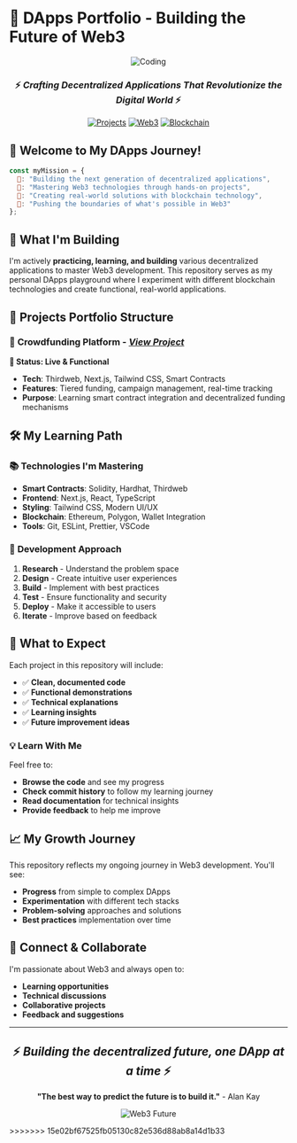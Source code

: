 
# 🚀 DApps Portfolio - Building the Future of Web3

<div align="center">

![Coding](https://media.giphy.com/media/ZVik7pBtu9dNS/giphy.gif)

### ⚡ *Crafting Decentralized Applications That Revolutionize the Digital World* ⚡

[![Projects](https://img.shields.io/badge/🚀-Live_Projects-orange?style=for-the-badge)](https://github.com/RogerZoe/DApps)
[![Web3](https://img.shields.io/badge/🌐-Web3_Enabled-blue?style=for-the-badge)](https://github.com/RogerZoe/DApps)
[![Blockchain](https://img.shields.io/badge/⛓️-Blockchain-black?style=for-the-badge)](https://github.com/RogerZoe/DApps)

</div>

## 🌟 Welcome to My DApps Journey!

```javascript
const myMission = {
  💫: "Building the next generation of decentralized applications",
  🎯: "Mastering Web3 technologies through hands-on projects", 
  🚀: "Creating real-world solutions with blockchain technology",
  🌈: "Pushing the boundaries of what's possible in Web3"
};
```

## 🎯 **What I'm Building**

I'm actively **practicing, learning, and building** various decentralized applications to master Web3 development. This repository serves as my personal DApps playground where I experiment with different blockchain technologies and create functional, real-world applications.

## 📁 Projects Portfolio Structure

### 🎪 **Crowdfunding Platform** - *[View Project](Crowdfunding/)*
**🚀 Status: Live & Functional**
- **Tech**: Thirdweb, Next.js, Tailwind CSS, Smart Contracts
- **Features**: Tiered funding, campaign management, real-time tracking
- **Purpose**: Learning smart contract integration and decentralized funding mechanisms





## 🛠️ **My Learning Path**

### 📚 **Technologies I'm Mastering**
- **Smart Contracts**: Solidity, Hardhat, Thirdweb
- **Frontend**: Next.js, React, TypeScript
- **Styling**: Tailwind CSS, Modern UI/UX
- **Blockchain**: Ethereum, Polygon, Wallet Integration
- **Tools**: Git, ESLint, Prettier, VSCode

### 🎯 **Development Approach**
1. **Research** - Understand the problem space
2. **Design** - Create intuitive user experiences
3. **Build** - Implement with best practices
4. **Test** - Ensure functionality and security
5. **Deploy** - Make it accessible to users
6. **Iterate** - Improve based on feedback

## 🌈 **What to Expect**

Each project in this repository will include:
- ✅ **Clean, documented code**
- ✅ **Functional demonstrations**
- ✅ **Technical explanations**
- ✅ **Learning insights**
- ✅ **Future improvement ideas**



### 💡 **Learn With Me**
Feel free to:
- **Browse the code** and see my progress
- **Check commit history** to follow my learning journey
- **Read documentation** for technical insights
- **Provide feedback** to help me improve

## 📈 **My Growth Journey**

This repository reflects my ongoing journey in Web3 development. You'll see:
- **Progress** from simple to complex DApps
- **Experimentation** with different tech stacks
- **Problem-solving** approaches and solutions
- **Best practices** implementation over time

## 🤝 **Connect & Collaborate**

I'm passionate about Web3 and always open to:
- **Learning opportunities**
- **Technical discussions**
- **Collaborative projects**
- **Feedback and suggestions**

---

<div align="center">

## ⚡ *Building the decentralized future, one DApp at a time* ⚡

**"The best way to predict the future is to build it."** - Alan Kay

![Web3 Future](https://media.giphy.com/media/26AHPxxnSw1L9T1rW/giphy.gif)

</div>
>>>>>>> 15e02bf67525fb05130c82e536d88ab8a14d1b33
